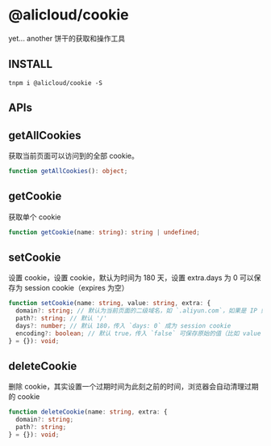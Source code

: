 # @alicloud/cookie

yet... another 饼干的获取和操作工具

## INSTALL

```shell
tnpm i @alicloud/cookie -S
```

## APIs

## getAllCookies

获取当前页面可以访问到的全部 cookie。

```typescript
function getAllCookies(): object;
```

## getCookie

获取单个 cookie

```typescript
function getCookie(name: string): string | undefined;
```

## setCookie

设置 cookie，设置 cookie，默认为时间为 180 天，设置 extra.days 为 0 可以保存为 session cookie（expires 为空）

```typescript
function setCookie(name: string, value: string, extra: {
  domain?: string; // 默认为当前页面的二级域名，如 `.aliyun.com`，如果是 IP 则为 IP，如 `127.0.0.1`
  path?: string; // 默认 '/'
  days?: number; // 默认 180，传入 `days: 0` 成为 session cookie
  encoding?: boolean; // 默认 true，传入 `false` 可保存原始的值（比如 value 已经经过 base64 编码过）
} = {}): void;
```

## deleteCookie

删除 cookie，其实设置一个过期时间为此刻之前的时间，浏览器会自动清理过期的 cookie

```typescript
function deleteCookie(name: string, extra: {
  domain?: string;
  path?: string;
} = {}): void;
```
